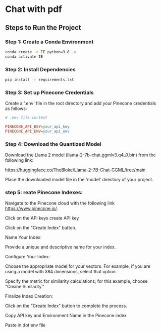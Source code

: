 # Chat with pdf

## Steps to Run the Project

### Step 1: Create a Conda Environment

```bash
conda create -n IE python=3.8 -y
conda activate IE
```

### Step 2: Install Dependencies
```bash
pip install -r requirements.txt
```
### Step 3: Set up Pinecone Credentials
Create a '.env' file in the root directory and add your Pinecone credentials as follows:

```ini
# .env file content

PINECONE_API_KEY=your_api_key
PINECONE_API_ENV=your_api_env
```
### Step 4: Download the Quantized Model
Download the Llama 2 model (llama-2-7b-chat.ggmlv3.q4_0.bin) from the following link:

https://huggingface.co/TheBloke/Llama-2-7B-Chat-GGML/tree/main

Place the downloaded model file in the 'model' directory of your project.

### step 5: reate Pinecone Indexes: 

Navigate to the Pinecone cloud with the following link https://www.pinecone.io/. 

Click on the API keys create API key 

Click on the "Create Index" button. 

Name Your Index: 

Provide a unique and descriptive name for your index. 

Configure Your Index: 

Choose the appropriate model for your vectors. For example, if you are using a model with 384 dimensions, select that option. 

Specify the metric for similarity calculations; for this example, choose "Cosine Similarity." 

Finalize Index Creation: 

Click on the "Create Index" button to complete the process. 

Copy API key and Environment Name in the Pinecone index  

Paste in dot env file 